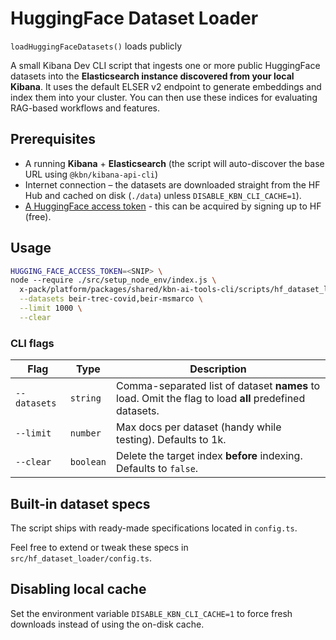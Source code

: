 # HuggingFace Dataset Loader

`loadHuggingFaceDatasets()` loads publicly

A small Kibana Dev CLI script that ingests one or more public HuggingFace datasets into the **Elasticsearch instance discovered from your local Kibana**. It uses the default ELSER v2 endpoint to generate embeddings and index them into your cluster. You can then use these indices for evaluating RAG-based workflows and features.

## Prerequisites

- A running **Kibana** + **Elasticsearch** (the script will auto-discover the base URL using `@kbn/kibana-api-cli`)
- Internet connection – the datasets are downloaded straight from the HF Hub and cached on disk (`./data`) unless `DISABLE_KBN_CLI_CACHE=1`).
- [A HuggingFace access token](https://huggingface.co/docs/hub/en/security-tokens) - this can be acquired by signing up to HF (free).

## Usage

```bash
HUGGING_FACE_ACCESS_TOKEN=<SNIP> \
node --require ./src/setup_node_env/index.js \
  x-pack/platform/packages/shared/kbn-ai-tools-cli/scripts/hf_dataset_loader.ts \
  --datasets beir-trec-covid,beir-msmarco \
  --limit 1000 \
  --clear
```

### CLI flags

| Flag         | Type      | Description                                                                                           |
| ------------ | --------- | ----------------------------------------------------------------------------------------------------- |
| `--datasets` | `string`  | Comma-separated list of dataset **names** to load. Omit the flag to load **all** predefined datasets. |
| `--limit`    | `number`  | Max docs per dataset (handy while testing). Defaults to 1k.                                           |
| `--clear`    | `boolean` | Delete the target index **before** indexing. Defaults to `false`.                                     |

## Built-in dataset specs

The script ships with ready-made specifications located in `config.ts`.

Feel free to extend or tweak these specs in `src/hf_dataset_loader/config.ts`.

## Disabling local cache

Set the environment variable `DISABLE_KBN_CLI_CACHE=1` to force fresh downloads instead of using the on-disk cache.

